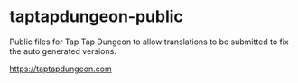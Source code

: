 # taptapdungeon-public

Public files for Tap Tap Dungeon to allow translations to be submitted to fix the auto generated versions.

https://taptapdungeon.com
